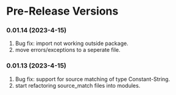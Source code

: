 



# Pre-Release Versions
### 0.01.14 (2023-4-15)
1. Bug fix: import not working outside package. 
2. move errors/exceptions to a seperate file.  
### 0.01.13 (2023-4-15)
1. Bug fix: support for source matching of type Constant-String. 
2. start refactoring source_match files into modules. 